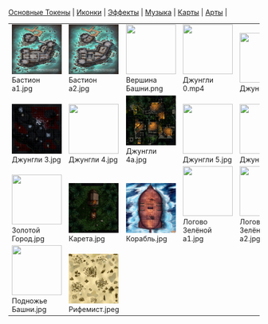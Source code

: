 [Основные Токены](https://github.com/Kobold47/Dnd-Tokens-2/blob/main/images_mark/README.md) |
[Иконки](https://github.com/Kobold47/Dnd-Tokens-2/blob/main/images_icons/README.md) |
[Эффекты](https://github.com/Kobold47/Dnd-Tokens-2/blob/main/images_sfx/README.md) |
[Музыка](https://github.com/Kobold47/Dnd-Tokens-2/blob/main/music/) |
[Карты](https://github.com/Kobold47/Dnd-Tokens-2/blob/main/images_maps/README.md) |
[Арты](https://github.com/Kobold47/Dnd-Tokens-2/blob/main/images_arts/README.md) |
<table><tr>
<tr>
<td valign="bottom">
<img src="./Бастион а1.jpg" width="100" height="100"><br>
Бастион а1.jpg
</td>

<td valign="bottom">
<img src="./Бастион а2.jpg" width="100" height="100"><br>
Бастион а2.jpg
</td>

<td valign="bottom">
<img src="./Вершина Башни.png" width="100" height="100"><br>
Вершина Башни.png
</td>

<td valign="bottom">
<img src="./Джунгли 0.mp4" width="100" height="100"><br>
Джунгли 0.mp4
</td>

<td valign="bottom">
<img src="./Джунгли 1.jpg" width="100" height="100"><br>
Джунгли 1.jpg
</td>

<td valign="bottom">
<img src="./Джунгли 2.jpg" width="100" height="100"><br>
Джунгли 2.jpg
</td>

</tr>
<tr>
<td valign="bottom">
<img src="./Джунгли 3.jpg" width="100" height="100"><br>
Джунгли 3.jpg
</td>

<td valign="bottom">
<img src="./Джунгли 4.jpg" width="100" height="100"><br>
Джунгли 4.jpg
</td>

<td valign="bottom">
<img src="./Джунгли 4a.jpg" width="100" height="100"><br>
Джунгли 4a.jpg
</td>

<td valign="bottom">
<img src="./Джунгли 5.jpg" width="100" height="100"><br>
Джунгли 5.jpg
</td>

<td valign="bottom">
<img src="./Джунгли 6.jpg" width="100" height="100"><br>
Джунгли 6.jpg
</td>

<td valign="bottom">
<img src="./ЗмеиныйПик.jpg" width="100" height="100"><br>
ЗмеиныйПик.jpg
</td>

</tr>
<tr>
<td valign="bottom">
<img src="./Золотой Город.jpg" width="100" height="100"><br>
Золотой Город.jpg
</td>

<td valign="bottom">
<img src="./Карета.jpg" width="100" height="100"><br>
Карета.jpg
</td>

<td valign="bottom">
<img src="./Корабль.jpg" width="100" height="100"><br>
Корабль.jpg
</td>

<td valign="bottom">
<img src="./Логово Зелёной а1.jpg" width="100" height="100"><br>
Логово Зелёной а1.jpg
</td>

<td valign="bottom">
<img src="./Логово Зелёной а2.jpg" width="100" height="100"><br>
Логово Зелёной а2.jpg
</td>

<td valign="bottom">
<img src="./Ниирдал-Пок.jpg" width="100" height="100"><br>
Ниирдал-Пок.jpg
</td>

</tr>
<tr>
<td valign="bottom">
<img src="./Подножье Башни.jpg" width="100" height="100"><br>
Подножье Башни.jpg
</td>

<td valign="bottom">
<img src="./Рифемист.jpeg" width="100" height="100"><br>
Рифемист.jpeg
</td>

</tr></table>